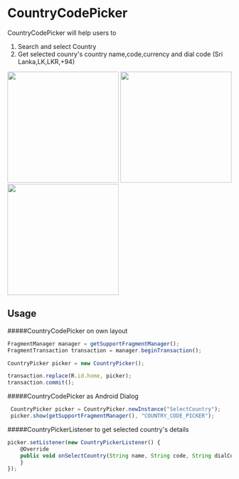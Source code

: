 # CountryCodePicker

CountryCodePicker will help users to 

1. Search and select Country 
2. Get selected counry's country name,code,currency and dial code (Sri Lanka,LK,LKR,+94)

<img src="https://github.com/chathudan/CountryCodePicker/raw/master/screens/AndroidCountryCodePicker.png" width="250">
<img src="https://github.com/chathudan/CountryCodePicker/raw/master/screens/AndroidCountryDialCodePicker.png" width="250">
<img src="https://github.com/chathudan/CountryCodePicker/raw/master/screens/AndroidCountryDialCodePickerDialog.png" width="250">



## Usage

#####CountryCodePicker on own layout 



```javascript
FragmentManager manager = getSupportFragmentManager();
FragmentTransaction transaction = manager.beginTransaction();

CountryPicker picker = new CountryPicker();

transaction.replace(R.id.home, picker);
transaction.commit();
```


#####CountryCodePicker as Android Dialog 



```javascript 
 CountryPicker picker = CountryPicker.newInstance("SelectCountry");
 picker.show(getSupportFragmentManager(), "COUNTRY_CODE_PICKER");
```


#####CountryPickerListener to get selected country's details



```javascript 
picker.setListener(new CountryPickerListener() {
    @Override
    public void onSelectCountry(String name, String code, String dialCode) {
    }
});
```

